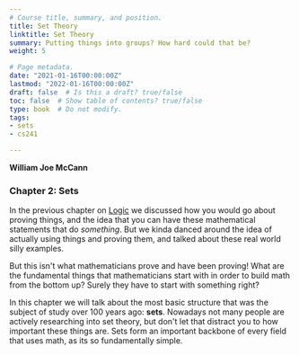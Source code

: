 ```yaml
---
# Course title, summary, and position.
title: Set Theory
linktitle: Set Theory
summary: Putting things into groups? How hard could that be?
weight: 5

# Page metadata.
date: "2021-01-16T00:00:00Z"
lastmod: "2022-01-16T00:00:00Z"
draft: false  # Is this a draft? true/false
toc: false  # Show table of contents? true/false
type: book  # Do not modify.
tags: 
- sets
- cs241

---
```


__William Joe McCann__

### Chapter 2: Sets

In the previous chapter on [Logic](/course/introtologic) we discussed how you would go about proving things, and the idea that you can have these mathematical statements that do *something*. But we kinda danced around the idea of actually using things and proving them, and talked about these real world silly examples.

But this isn't what mathematicians prove and have been proving! What are the fundamental things that mathematicians start with in order to build math from the bottom up? Surely they have to start with something right?

In this chapter we will talk about the most basic structure that was the subject of study over $100$ years ago: __sets__. Nowadays not many people are actively researching into set theory, but don't let that distract you to how important these things are. Sets form an important backbone of every field that uses math, as its so fundamentally simple.

